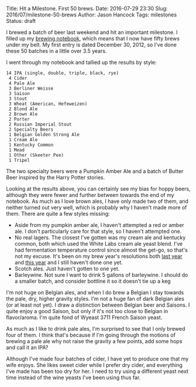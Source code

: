 Title: Hit a Milestone. First 50 brews.
Date: 2016-07-29 23:30
Slug: 2016/07/milestone-50-brews
Author: Jason Hancock
Tags: milestones
Status: draft

I brewed a batch of beer last weekend and hit an important milestone. I filled up my [brewing notebook]({filename}/2014/11/homebrew-logbook.md), which means that I now have fifty brews under my belt. My first entry is dated December 30, 2012, so I've done these 50 batches in a little over 3.5 years.

I went through my notebook and tallied up the results by style:

```
14 IPA (single, double, triple, black, rye)
 4 Cider
 4 Pale Ale
 3 Berliner Weisse
 3 Saison
 3 Stout
 3 Wheat (American, Hefeweizen)
 2 Blond Ale
 2 Brown Ale
 2 Porter
 2 Russian Imperial Stout
 2 Specialty Beers
 1 Belgian Golden Strong Ale
 1 Cream Ale
 1 Kentucky Common
 1 Mead
 1 Other (Skeeter Pee)
 1 Tripel
```

The two specialty beers were a Pumpkin Amber Ale and a batch of Butter Beer inspired by the Harry Potter stories.

Looking at the results above, you can certainly see my bias for hoppy beers, although they were fewer and further between towards the end of my notebook. As much as I love brown ales, I have only made two of them, and neither turned out very well, which is probably why I haven't made more of them. There are quite a few styles missing:

* Aside from my pumpkin amber ale, I haven't attempted a red or amber ale. I don't particularly care for that style, so I haven't attempted one.
* No real lagers. The closest I've gotten was my cream ale and kentucky common, both which used the White Labs cream ale yeast blend. I've had fermentation temperature control since almost the get-go, so that's not my excuse. It's been on my brew year's resolutions both [last year]({filename}/2015/01/brewyear-resolutions.md) and [this year]({filename}/2016/01/brewyear-resolutions.md) and I still haven't done one yet.
* Scotch ales. Just haven't gotten to one yet.
* Barleywine. Not sure I want to drink 5 gallons of barleywine. I should do a smaller batch, and consider bottline it so it doesn't tie up a keg

I'm not huge on Belgian ales, and when I do brew a Belgian I stay towards the pale, dry, higher gravity styles. I'm not a huge fan of dark Belgian ales (or at least not yet). I draw a distinction between Belgian beer and Saisons. I quite enjoy a good Saison, but only if it's not too close to Belgian in flavor/aroma. I'm quite fond of Wyeast 3711 French Saison yeast.

As much as I like to drink pale ales, I'm surprised to see that I only brewed four of them. I think that's because if I'm going through the motions of brewing a pale ale why not raise the gravity a few points, add some hops and call it an IPA?

Although I've made four batches of cider, I have yet to produce one that my wife enjoys. She likes sweet cider while I prefer dry cider, and everything I've made has been too dry for her. I need to try using a different yeast next time instead of the wine yeasts I've been using thus far.
